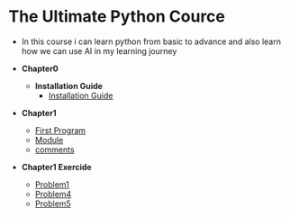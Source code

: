 # The Ultimate Python Cource
- In this course i can learn python from basic to advance and also learn how we can use AI in my learning journey

- **Chapter0**
  - **Installation Guide**
      - [Installation Guide](https://github.com/Sami606713/ultimate_python/tree/main/Chapter0)
- **Chapter1**
  - [First Program](https://github.com/Sami606713/ultimate_python/blob/main/Chapter1/first.py)
  - [Module](https://github.com/Sami606713/ultimate_python/blob/main/Chapter1/module.py)
  - [comments](https://github.com/Sami606713/ultimate_python/blob/main/Chapter1/comments.py)

- **Chapter1 Exercide**
  - [Problem1](https://github.com/Sami606713/ultimate_python/blob/main/Chapter1_exercise/problem1.py)
  - [Problem4](https://github.com/Sami606713/ultimate_python/blob/main/Chapter1_exercise/problem4.py)
  - [Problem5](https://github.com/Sami606713/ultimate_python/blob/main/Chapter1_exercise/problem5.py)

